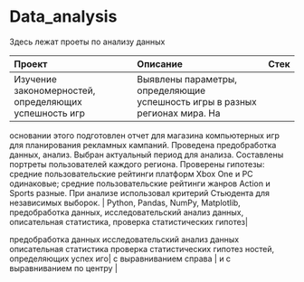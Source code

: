 # Data_analysis
Здесь лежат проеты по анализу данных

| Проект                | Описание               | Стек                        |
| :-------------------- | :--------------------- |:----------------------------|
| Изучение закономерностей, определяющих успешность игр | Выявлены параметры, определяющие успешность игры в разных регионах мира. На
основании этого подготовлен отчет для магазина компьютерных игр для планирования
рекламных кампаний. Проведена предобработка данных, анализ. Выбран актуальный
период для анализа. Составлены портреты пользователей каждого региона. Проверены
гипотезы: средние пользовательские рейтинги платформ Xbox One и PC одинаковые;
средние пользовательские рейтинги жанров Action и Sports разные. При анализе использовал критерий Стьюдента для независимых выборок. | Python, Pandas, NumPy, Matplotlib, предобработка данных, исследовательский анализ данных, описательная статистика, проверка статистических гипотез|


предобработка данных
исследовательский анализ данных
описательная статистика
проверка статистических гипотез
ностей, определяющих 
успех иго| с выравниванием справа | и с выравниванием по центру |

